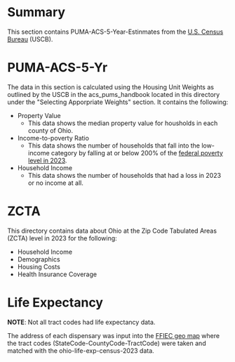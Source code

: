 # Summary

This section contains PUMA-ACS-5-Year-Estinmates from the [U.S. Census Bureau](data.census.gov) (USCB).

# PUMA-ACS-5-Yr

The data in this section is calculated using the Housing Unit Weights as outlined by the USCB in the acs_pums_handbook located in this directory under the "Selecting Apporpriate Weights" section. It contains the following:

- Property Value
  - This data shows the median property value for housholds in each county of Ohio.
- Income-to-poverty Ratio
  - This data shows the number of households that fall into the low-income category by falling at or below 200% of the [federal poverty level in 2023](https://povertylevelcalculator.com/poverty-level-calculation-tables/#2023_Poverty_Level_Charts_In_Annual_Income).
- Household Income
  - This data shows the number of households that had a loss in 2023 or no income at all.

# ZCTA

This directory contains data about Ohio at the Zip Code Tabulated Areas (ZCTA) level in 2023 for the following:

- Household Income
- Demographics
- Housing Costs
- Health Insurance Coverage

# Life Expectancy

**NOTE**: Not all tract codes had life expectancy data.

The address of each dispensary was input into the [FFIEC geo map](https://geomap.ffiec.gov/ffiecgeomap/) where the tract codes (StateCode-CountyCode-TractCode) were taken and matched with the ohio-life-exp-census-2023 data.

